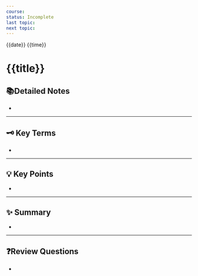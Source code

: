```yaml
---
course: 
status: Incomplete
last topic: 
next topic:
---
```


{{date}} {{time}}

# {{title}}

## 📚Detailed Notes

-

---
## 🗝️ Key Terms

-
---
## 💡 Key Points

-
---
## ✨ Summary

-
---
## ❓Review Questions

-